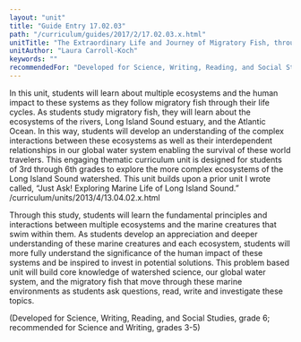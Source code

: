 ```yaml
---
layout: "unit"
title: "Guide Entry 17.02.03"
path: "/curriculum/guides/2017/2/17.02.03.x.html"
unitTitle: "The Extraordinary Life and Journey of Migratory Fish, through the Connecticut Watershed, the Long Island Sound, and the Atlantic Ocean"
unitAuthor: "Laura Carroll-Koch"
keywords: ""
recommendedFor: "Developed for Science, Writing, Reading, and Social Studies, grade 6; recommended for Science and Writing, grades 3-5"
---
```

<main>
 <p>
  In this unit, students will learn about multiple ecosystems and the human impact to these systems as they follow migratory fish through their life cycles. As students study migratory fish, they will learn about the ecosystems of the rivers, Long Island Sound estuary, and the Atlantic Ocean. In this way, students will develop an understanding of the complex interactions between these ecosystems as well as their interdependent relationships in our global water system enabling the survival of these world travelers. This engaging thematic curriculum unit is designed for students of 3rd through 6th grades to explore the more complex ecosystems of the Long Island Sound watershed. This unit builds upon a prior unit I wrote called, “Just Ask! Exploring Marine Life of Long Island Sound.” /curriculum/units/2013/4/13.04.02.x.html
 </p>
 <p>
  Through this study, students will learn the fundamental principles and interactions between multiple ecosystems and the marine creatures that swim within them. As students develop an appreciation and deeper understanding of these marine creatures and each ecosystem, students will more fully understand the significance of the human impact of these systems and be inspired to invest in potential solutions. This problem based unit will build core knowledge of watershed science, our global water system, and the migratory fish that move through these marine environments as students ask questions, read, write and investigate these topics.
 </p>
 <p>
  (Developed for Science, Writing, Reading, and Social Studies, grade 6; recommended for Science and Writing, grades 3-5)
 </p>
</main>
